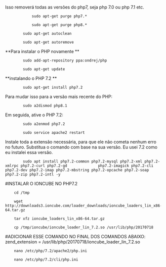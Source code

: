 
Isso removerá todas as versões do php7, seja php 7.0 ou php 7.1 etc.

            	sudo apt-get purge php7.*

            	sudo apt-get purge php8.*

			sudo apt-get autoclean

			sudo apt-get autoremove



**Para instalar o PHP novamente **


			sudo add-apt-repository ppa:ondrej/php

			sudo apt-get update



**instalando o PHP 7.2 **


			sudo apt-get install php7.2



Para mudar isso para a versão mais recente do PHP:


			sudo a2dismod php8.1



Em seguida, ative o PHP 7.2:

			sudo a2enmod php7.2

			sudo service apache2 restart



Instale toda a extensão necessária, para que ele não cometa nenhum erro no futuro. Substitua o comando com base na sua versão. Eu usei 7.2 como eu instalei essa versão.


			sudo apt install php7.2-common php7.2-mysql php7.2-xml php7.2-xmlrpc php7.2-curl php7.2-gd 				php7.2-imagick php7.2-cli php7.2-dev php7.2-imap php7.2-mbstring php7.2-opcache php7.2-soap 				php7.2-zip php7.2-intl -y


#INSTALAR O IONCUBE NO PHP7.2

		cd /tmp

		wget http://downloads3.ioncube.com/loader_downloads/ioncube_loaders_lin_x86-64.tar.gz

		tar xfz ioncube_loaders_lin_x86-64.tar.gz

		cp /tmp/ioncube/ioncube_loader_lin_7.2.so /usr/lib/php/20170718
		

#ADICIONAR ESSE COMANDO NO FINAL DOS COMANDOS ABAIXO: zend_extension = /usr/lib/php/20170718/ioncube_loader_lin_7.2.so


		nano /etc/php/7.2/apache2/php.ini

		nano /etc/php/7.2/cli/php.ini



